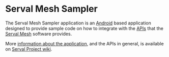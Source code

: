 # Serval Mesh Sampler #

The Serval Mesh Sampler application is an [Android](http://www.android.com/) based application designed to provide sample code on how to integrate with the [APIs](http://en.wikipedia.org/wiki/Application_programming_interface) that the [Serval Mesh](http://developer.servalproject.org) software provides.

More [information about the application](http://developer.servalproject.org/dokuwiki/doku.php?id=content:howtos:apidocs:main_page), and the APIs in general, is available on [Serval Project wiki](http://developer.servalproject.org/dokuwiki/doku.php).

